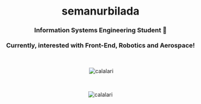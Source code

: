<h1 align="center">semanurbilada</h1>

<h3 align="center">Information Systems Engineering Student 🤖 </br></br> Currently, interested with Front-End, Robotics and Aerospace!</h3>
</br>
<div align="center">
<p>&nbsp;<img align="center" src="https://github-readme-stats.vercel.app/api?username=semanurbilada&title_color=06b6d4&icon_color=06b6d4&text_color=9ca3af&bg_color=00000000&border_color=0e7490&show_icons=true&locale=en" alt="calalari" /></p>
</br>
<p><img align="center" src="https://github-readme-stats.vercel.app/api/top-langs?username=semanurbilada&title_color=06b6d4&icon_color=fbbf24&text_color=9ca3af&bg_color=00000000&border_color=0e7490&show_icons=true&locale=en&layout=compact" alt="calalari" /></p>
</div> 
